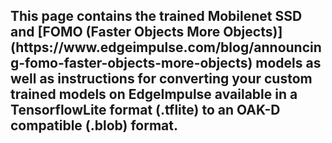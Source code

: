 <h2> This page contains the trained Mobilenet SSD and [FOMO (Faster Objects More Objects)](https://www.edgeimpulse.com/blog/announcing-fomo-faster-objects-more-objects) models as well as instructions for converting your custom trained models on EdgeImpulse
  available in a TensorflowLite format (.tflite) to an OAK-D compatible (.blob) format. </h2>
  
  
